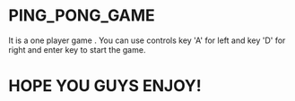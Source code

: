 # PING_PONG_GAME

It is a one player game . 
You can use controls key 'A' for left and key 'D' for right and enter key to start the game.

# HOPE YOU GUYS ENJOY!
